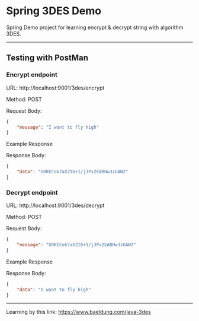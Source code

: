 # Spring 3DES Demo

Spring Demo project for learning encrypt & decrypt string with algorithm 3DES.

---

## Testing with PostMan

### Encrypt endpoint

URL: http://localhost:9001/3des/encrypt

Method: POST

Request Body: 
```json
{
	"message": "I want to fly high"
}
```

Example Response

Response Body:
```json
{
	"data": "GOKECok7aXZI6+1/j3Px2EABHw3zGAW2"
}
```

### Decrypt endpoint

URL: http://localhost:9001/3des/decrypt

Method: POST

Request Body:
```json
{
	"message": "GOKECok7aXZI6+1/j3Px2EABHw3zGAW2"
}
```

Example Response

Response Body:
```json
{
	"data": "I want to fly high"
}
```

---

Learning by this link:
https://www.baeldung.com/java-3des